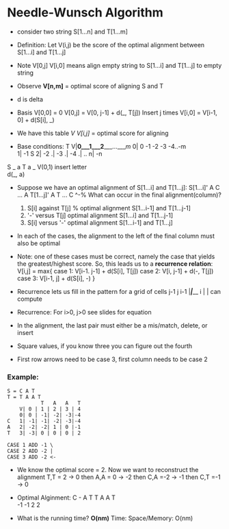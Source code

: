 # Needle-Wunsch Algorithm
* consider two string S[1...n] and T[1...m]
* Definition: Let V(i,j) be the score of the optimal alignment between S[1...i] and T[1...j]
* Note V[0,j] V[i,0] means align empty string to S[1...i] and T[1...j] to empty string
* Observe **V[n,m]** = optimal score of aligning S and T
* d is delta
* Basis
    V[0,0] = 0
    V[0,j] = V[0, j-1] + d(_, T[j])
        Insert j times
    V[i,0] = V[i-1, 0] + d(S[i], _)


* We have this table *V*
    *V[i,j]* = optimal score for aligning
* Base conditions:
                T
        V|__0___1___2_____...____m_
        0|  0  -1  -2   -3  -4..-m                 
        1| -1
    S   2| -2
        .| -3
        .| -4
        .| ..
        n| -n

S   _   a
T   a   _
V(0,1) insert letter   
    d(_, a)
* Suppose we have an optimal alignment of S[1...i] and T[1...j]:
    S[1...i]'   A C ... A
    T[1...j]'   A T ... C
                    ^-%
    What can occur in the final alignment(column)?
    1. S[i] against T[j]
        % optimal alignment S[1...i-1] and T[1...j-1]
    2. '-' versus T[j]
        optimal alignment S[1...i] and T[1...j-1]
    3. S[i] versus '-'
        optimal alignment S[1...i-1] and T[1...j]
* In each of the cases, the alignment to the left of the final column must also be optimal
* Note: one of these cases must be correct, namely the case that yields the greatest/highest score. So, this leads us to a **recurrence relation**:
    V[i,j] = max{
        case 1: V[i-1. j-1] + d(S[i], T[j])
        case 2: V[i, j-1] + d(-, T[j])
        case 3: V[i-1, j] + d(S[i], -)
    }
* Recurrence lets us fill in the pattern for a grid of cells
           j-1     j
    i-1 |_______|_________
      i |       | can compute
    
* Recurrence: For i>0, j>0
    see slides for equation
* In the alignment, the last pair must either be a mis/match, delete, or insert
* Square values, if you know three you can figure out the fourth
* First row arrows need to be case 3, first column needs to be case 2
### Example:
    S = C A T
    T = T A A T
               T   A   A   T
        V| 0 | 1 | 2 | 3 | 4
        0| 0 | -1| -2| -3|-4
    C   1| -1| -1| -2| -3|-4
    A   2| -2| -2| 1 | 0 |-1
    T   3| -3| 0 | 0 | 0 | 2

    CASE 1 ADD -1 \
    CASE 2 ADD -2 |
    CASE 3 ADD -2 <-
* We know the optimal score = 2. Now we want to reconstruct the alignment
    T,T = 2 -> 0    then A,A = 0 -> -2   then C,A =-2 -> -1    then C,T =-1 -> 0

* Optimal Alginment:
     C  -  A  T 
     T  A  A  T   
    -1 -1  2  2
* What is the running time? **O(nm)**
    Time: 
    Space/Memory: O(nm)
